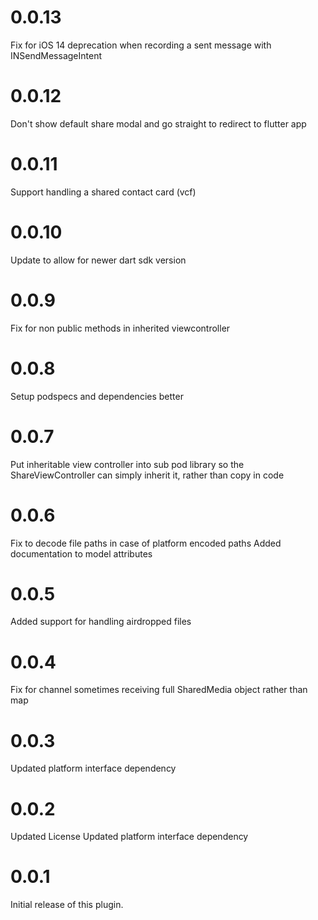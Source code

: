 # 0.0.13
Fix for iOS 14 deprecation when recording a sent message with INSendMessageIntent
# 0.0.12
Don't show default share modal and go straight to redirect to flutter app 
# 0.0.11
Support handling a shared contact card (vcf)
# 0.0.10
Update to allow for newer dart sdk version
# 0.0.9
Fix for non public methods in inherited viewcontroller
# 0.0.8
Setup podspecs and dependencies better
# 0.0.7
Put inheritable view controller into sub pod library so the ShareViewController can simply inherit it, rather than copy in code
# 0.0.6
Fix to decode file paths in case of platform encoded paths
Added documentation to model attributes
# 0.0.5
Added support for handling airdropped files
# 0.0.4
Fix for channel sometimes receiving full SharedMedia object rather than map
# 0.0.3
Updated platform interface dependency
# 0.0.2
Updated License
Updated platform interface dependency
# 0.0.1
Initial release of this plugin.